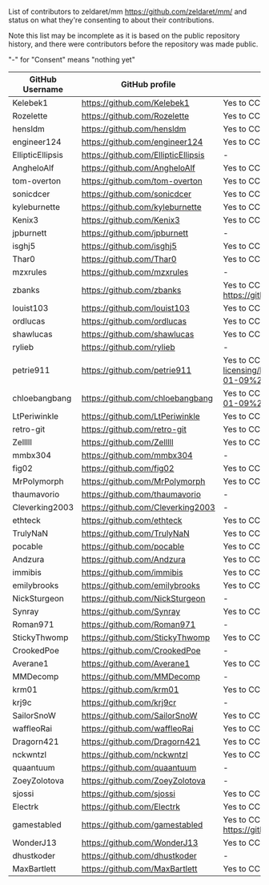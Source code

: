 List of contributors to zeldaret/mm https://github.com/zeldaret/mm/ and status on what they're consenting to about their contributions.

Note this list may be incomplete as it is based on the public repository history, and there were contributors before the repository was made public.

"-" for "Consent" means "nothing yet"

GitHub Username | GitHub profile | Consent
-|-|-
Kelebek1            | https://github.com/Kelebek1            | Yes to CC0 https://github.com/louist103/mm-licensing/issues/1#issuecomment-1376517433
Rozelette           | https://github.com/Rozelette           | Yes to CC0 https://github.com/louist103/mm-licensing/issues/1#issuecomment-1386459048
hensldm             | https://github.com/hensldm             | Yes to CC0 https://github.com/louist103/mm-licensing/issues/1#issuecomment-1375075721
engineer124         | https://github.com/engineer124         | Yes to CC0 https://github.com/louist103/mm-licensing/issues/1#issuecomment-1376635452
EllipticEllipsis    | https://github.com/EllipticEllipsis    | -
AngheloAlf          | https://github.com/AngheloAlf          | Yes to CC0 https://github.com/louist103/mm-licensing/issues/1#issuecomment-1372258492
tom-overton         | https://github.com/tom-overton         | Yes to CC0 https://github.com/louist103/mm-licensing/issues/1#issuecomment-1371695434
sonicdcer           | https://github.com/sonicdcer           | Yes to CC0 https://github.com/louist103/mm-licensing/issues/1#issuecomment-1372477441
kyleburnette        | https://github.com/kyleburnette        | Yes to CC0 https://github.com/Dragorn421/oot-licensing/issues/1#issuecomment-1376410952
Kenix3              | https://github.com/Kenix3              | Yes to CC0 https://github.com/louist103/mm-licensing/issues/1#issuecomment-1397928651
jpburnett           | https://github.com/jpburnett           | -
isghj5              | https://github.com/isghj5              | Yes to CC0 https://github.com/louist103/mm-licensing/issues/1#issuecomment-1371788694
Thar0               | https://github.com/Thar0               | Yes to CC0 https://github.com/louist103/mm-licensing/issues/1#issuecomment-1372843374
mzxrules            | https://github.com/mzxrules            | -
zbanks              | https://github.com/zbanks              | Yes to CC0 https://github.com/Dragorn421/oot-licensing/issues/1#issuecomment-1371556445 https://github.com/louist103/mm-licensing/issues/1#issuecomment-1373086398
louist103           | https://github.com/louist103           | Yes to CC0 https://github.com/louist103/mm-licensing/issues/1#issuecomment-1371624733
ordlucas            | https://github.com/ordlucas            | Yes to CC0 https://github.com/louist103/mm-licensing/issues/1#issuecomment-1372313909
shawlucas           | https://github.com/shawlucas           | Yes to CC0 https://github.com/Dragorn421/oot-licensing/issues/1#issuecomment-1371370663
rylieb              | https://github.com/rylieb              | -
petrie911           | https://github.com/petrie911           | Yes to CC0 https://github.com/louist103/mm-licensing/blob/d8945051c9128cbc3174c4a71e1e708881a88273/consents/discord/Screenshot%20from%202023-01-09%2015-42-30.png
chloebangbang       | https://github.com/chloebangbang       | Yes to CC0 https://github.com/louist103/mm-licensing/blob/master/consents/discord/Screenshot%20from%202023-01-09%2016-00-26.png
LtPeriwinkle        | https://github.com/LtPeriwinkle        | Yes to CC0 https://github.com/louist103/mm-licensing/issues/1#issuecomment-1371763492
retro-git           | https://github.com/retro-git           | Yes to CC0 https://github.com/louist103/mm-licensing/issues/1#issuecomment-1372934323
Zelllll             | https://github.com/Zelllll             | Yes to CC0 (privately, see private/)
mmbx304             | https://github.com/mmbx304             | -
fig02               | https://github.com/fig02               | Yes to CC0 https://github.com/louist103/mm-licensing/issues/1#issuecomment-1372819890
MrPolymorph         | https://github.com/MrPolymorph         | Yes to CC0 https://github.com/louist103/mm-licensing/issues/1#issuecomment-1383163232
thaumavorio         | https://github.com/thaumavorio         | -
Cleverking2003      | https://github.com/Cleverking2003      | -
ethteck             | https://github.com/ethteck             | Yes to CC0 https://github.com/louist103/mm-licensing/issues/1#issuecomment-1371701751
TrulyNaN            | https://github.com/TrulyNaN            | Yes to CC0 https://github.com/louist103/mm-licensing/issues/1#issuecomment-1371776011
pocable             | https://github.com/pocable             | Yes to CC0 https://github.com/louist103/mm-licensing/issues/1#issuecomment-1372977652
Andzura             | https://github.com/Andzura             | Yes to CC0 https://github.com/louist103/mm-licensing/issues/1#issuecomment-1373404846
immibis             | https://github.com/immibis             | Yes to CC0 https://github.com/louist103/mm-licensing/issues/1#issuecomment-1383154900
emilybrooks         | https://github.com/emilybrooks         | Yes to CC0 https://github.com/Dragorn421/oot-licensing/issues/1#issuecomment-1370037184
NickSturgeon        | https://github.com/NickSturgeon        | -
Synray              | https://github.com/Synray              | Yes to CC0 https://github.com/louist103/mm-licensing/issues/1#issuecomment-1376374738
Roman971            | https://github.com/Roman971            | -
StickyThwomp        | https://github.com/StickyThwomp        | Yes to CC0 https://github.com/louist103/mm-licensing/issues/1#issuecomment-1372261757
CrookedPoe          | https://github.com/CrookedPoe          | -
Averane1            | https://github.com/Averane1            | Yes to CC0 https://github.com/louist103/mm-licensing/issues/1#issuecomment-1374878570
MMDecomp            | https://github.com/MMDecomp            | -
krm01               | https://github.com/krm01               | Yes to CC0 https://github.com/louist103/mm-licensing/issues/1#issuecomment-1372356314
krj9c               | https://github.com/krj9cr              | -
SailorSnoW          | https://github.com/SailorSnoW          | Yes to CC0 https://github.com/louist103/mm-licensing/issues/1#issuecomment-1372985074
waffleoRai          | https://github.com/waffleoRai          | Yes to CC0 https://github.com/louist103/mm-licensing/issues/1#issuecomment-1372492702
Dragorn421          | https://github.com/Dragorn421          | Yes to CC0 https://github.com/louist103/mm-licensing/issues/1#issuecomment-1372244114
nckwntzl            | https://github.com/nckwntzl            | Yes to CC0 https://github.com/louist103/mm-licensing/issues/1#issuecomment-1371627745
quaantuum           | https://github.com/quaantuum           | -
ZoeyZolotova        | https://github.com/ZoeyZolotova        | -
sjossi              | https://github.com/sjossi              | Yes to CC0 https://github.com/louist103/mm-licensing/issues/1#issuecomment-1372270765
Electrk             | https://github.com/Electrk             | Yes to CC0 https://github.com/louist103/mm-licensing/issues/1#issuecomment-1371635136
gamestabled         | https://github.com/gamestabled         | Yes to CC0 https://github.com/Dragorn421/oot-licensing/issues/1#issuecomment-1370279048 https://github.com/louist103/mm-licensing/issues/1#issuecomment-1372451222
WonderJ13           | https://github.com/WonderJ13           | Yes to CC0 https://github.com/louist103/mm-licensing/issues/1#issuecomment-1371754829
dhustkoder          | https://github.com/dhustkoder          | -
MaxBartlett         | https://github.com/MaxBartlett         | Yes to CC0 https://github.com/louist103/mm-licensing/issues/1#issuecomment-1371772913




